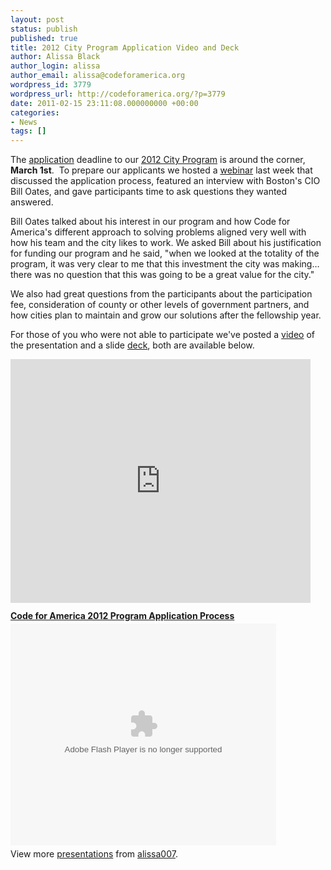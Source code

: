 ```yaml
---
layout: post
status: publish
published: true
title: 2012 City Program Application Video and Deck
author: Alissa Black
author_login: alissa
author_email: alissa@codeforamerica.org
wordpress_id: 3779
wordpress_url: http://codeforamerica.org/?p=3779
date: 2011-02-15 23:11:08.000000000 +00:00
categories:
- News
tags: []
---
```

<!-- p.p1 {margin: 0.0px 0.0px 0.0px 0.0px; font: 12.0px Helvetica} -->The <a href="http://www.formstack.com/forms/?1018282-aijP78y1c7" target="_blank">application</a> deadline to our <a href="http://codeforamerica.org/cities/city-impact/" target="_blank">2012 City Program</a> is around the corner, <strong>March 1st</strong>.  To prepare our applicants we hosted a <a href="http://codeforamerica.org/2011/01/26/a-new-kind-of-solution-learn-how-your-city-can-partner-with-cfa/" target="_blank">webinar</a> last week that discussed the application process, featured an interview with Boston's CIO Bill Oates, and gave participants time to ask questions they wanted answered.

Bill Oates talked about his interest in our program and how Code for America's different approach to solving problems aligned very well with how his team and the city likes to work. We asked Bill about his justification for funding our program and he said, "when we looked at the totality of the program, it was very clear to me that this investment the city was making… there was no question that this was going to be a great value for the city."

We also had great questions from the participants about the participation fee, consideration of county or other levels of government partners, and how cities plan to maintain and grow our solutions after the fellowship year.

For those of you who were not able to participate we've posted a <a href="http://www.youtube.com/watch?v=sWwbcBCudwc" target="_blank">video</a> of the presentation and a slide <a href="http://www.slideshare.net/alissa007/code-for-america-2012-program-application-process" target="_blank">deck</a>, both are available below.

<iframe title="YouTube video player" width="480" height="390" src="http://www.youtube.com/embed/sWwbcBCudwc" frameborder="0" allowfullscreen></iframe>

<div style="width:425px" id="__ss_6938080"><strong style="display:block;margin:12px 0 4px"><a href="http://www.slideshare.net/alissa007/code-for-america-2012-program-application-process" title="Code for America 2012 Program Application Process">Code for America 2012 Program Application Process</a></strong><object id="__sse6938080" width="425" height="355"><param name="movie" value="http://static.slidesharecdn.com/swf/ssplayer2.swf?doc=citywebinardeck0206-110215145055-phpapp02&stripped_title=code-for-america-2012-program-application-process&userName=alissa007" /><param name="allowFullScreen" value="true"/><param name="allowScriptAccess" value="always"/><embed name="__sse6938080" src="http://static.slidesharecdn.com/swf/ssplayer2.swf?doc=citywebinardeck0206-110215145055-phpapp02&stripped_title=code-for-america-2012-program-application-process&userName=alissa007" type="application/x-shockwave-flash" allowscriptaccess="always" allowfullscreen="true" width="425" height="355"></embed></object><div style="padding:5px 0 12px">View more <a href="http://www.slideshare.net/">presentations</a> from <a href="http://www.slideshare.net/alissa007">alissa007</a>.</div></div>
